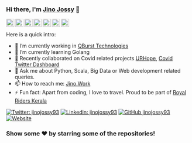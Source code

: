 ### Hi there, I'm [Jino Jossy](https://jino.work) 👋

<a href="https://twitter.com/jinojossy93">
  <img align="left" alt="Jino's Twitter" width="22px" src="https://cdn.jsdelivr.net/npm/simple-icons@v3/icons/twitter.svg" />
</a>
<a href="https://linkedin.com/in/jinojossy93">
  <img align="left" alt="Jino's Linkdein" width="22px" src="https://cdn.jsdelivr.net/npm/simple-icons@v3/icons/linkedin.svg" />
</a>
<a href="https://github.com/jinojossy93">
  <img align="left" alt="Jino's Github" width="22px" src="https://cdn.jsdelivr.net/npm/simple-icons@v3/icons/github.svg" />
</a>
<a href="https://t.me/jinojossy93">
  <img align="left" alt="Jino's Telegram" width="22px" src="https://cdn.jsdelivr.net/npm/simple-icons@v3/icons/telegram.svg" />
</a>
<a href="https://instagram.com/jinojossy93/">
  <img align="left" alt="Jino's Instagram" width="22px" src="https://cdn.jsdelivr.net/npm/simple-icons@v3/icons/instagram.svg" />
</a>
<a href="https://www.facebook.com/jinojossy93/">
  <img align="left" alt="Jino's Facebook" width="22px" src="https://cdn.jsdelivr.net/npm/simple-icons@v3/icons/facebook.svg" />
</a>
<a href="https://www.youtube.com/jinojossy93/">
  <img align="left" alt="Jino's Youtube" width="22px" src="https://cdn.jsdelivr.net/npm/simple-icons@v3/icons/youtube.svg" />
</a>

<br/>
<br/>
Here is a quick intro:

- 🔭 I’m currently working in [QBurst Technologies](https://www.qburst.com/)
- 🌱 I’m currently learning Golang
- 👯 Recently collaborated on Covid related projects [URHope](http://urhope.in/), [Covid Twitter Dashboard](https://www.youtube.com/watch?v=Q-bzfSfqbhI)
- 💬 Ask me about Python, Scala, Big Data or Web development related queries.
- 📫 How to reach me: [Jino.Work](https://jino.work/#contact)
- ⚡ Fun fact: Apart from coding, I love to travel. Proud to be part of [Royal Riders Kerala](https://royalriderskerala.com/on-throttle/)

[![Twitter: jinojossy93](https://img.shields.io/twitter/follow/jinojossy93?style=social)](https://twitter.com/jinojossy93)
[![Linkedin: jinojossy93](https://img.shields.io/badge/-jinojossy93-blue?style=flat-square&logo=Linkedin&logoColor=white&link=https://www.linkedin.com/in/jinojossy93/)](https://www.linkedin.com/in/jinojossy93/)
[![GitHub jinojossy93](https://img.shields.io/github/followers/jinojossy93?label=follow&style=social)](https://github.com/jinojossy93)
[![Website](https://img.shields.io/badge/jino-Portfolio-blue)](https://jino.work/)

### Show some ❤️ by starring some of the repositories!

<!--
**jinojossy93/jinojossy93** is a ✨ _special_ ✨ repository because its `README.md` (this file) appears on your GitHub profile.

Here are some ideas to get you started:

- 🔭 I’m currently working on ...
- 🌱 I’m currently learning ...
- 👯 I’m looking to collaborate on ...
- 🤔 I’m looking for help with ...
- 💬 Ask me about ...
- 📫 How to reach me: ...
- 😄 Pronouns: ...
- ⚡ Fun fact: ...
-->
